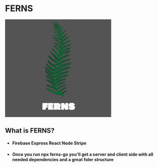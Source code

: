 # FERNS

![Ferns Logo](./assets/ferns.png)

## What is FERNS?
 - #### Firebase Express React Node Stripe
 - #### Once you run npx ferns-go you'll get a server and client side with all needed dependencies and a great foler structure 
